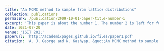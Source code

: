 ```yaml
---
title: "An MCMC method to sample from lattice distributions"
collection: publications
permalink: /publication/2009-10-01-paper-title-number-1
excerpt: 'This paper is about the number 1. The number 2 is left for future work.'
date: 2021-07-20
venue: 'ISIT 2021'
paperurl: 'http://academicpages.github.io/files/paper1.pdf'
citation: 'A. J. George and N. Kashyap, &quot;An MCMC method to sample from lattice distributions,&quot; <i>ISIT 2021</i>'
---
```



